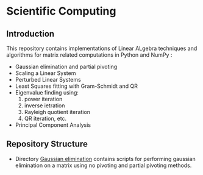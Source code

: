 # Scientific Computing 

## Introduction
This repository contains implementations of Linear ALgebra techniques and algorithms for matrix related computations in Python and NumPy : 
* Gaussian elimination and partial pivoting 
* Scaling a Linear System
* Perturbed Linear Systems 
* Least Squares fitting with Gram-Schmidt and QR
* Eigenvalue finding using:
  1. power iteration
  2. inverse ietration
  3. Rayleigh quotient iteration
  4. QR iteration, etc.
* Principal Component Analysis


## Repository Structure 
* Directory [Gaussian elimination](https://github.com/pankhuri22/Scientific-Computing-/tree/master/Gaussian%20elimination) contains scripts for performing gaussian elimination on a matrix using no pivoting and partial pivoting methods.
